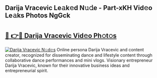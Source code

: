 ## Darija Vracevic Le𝚊k𝚎d N𝚞𝚍e - Part-xKH Vid𝚎o Le𝚊ks Photos NgGck

# <h2><a href="http://fbcmro.evod.top/?m=Darija+Vracevic">🔗 👉🔴 Darija Vracevic Vid𝚎o Ph𝚘t𝚘s</a></h2>

[![Darija Vracevic N𝚞d𝚎s](https://i.imgur.com/8V9OHl7.gif)](http://fbcmro.evod.top/?m=Darija+Vracevic)
Online persona Darija Vracevic and content creator, recognized for disseminating dance and lifestyle content through collaborative dance performances and mini vlogs. Visionary entrepreneur Darija Vracevic, known for their innovative business ideas and entrepreneurial spirit. 
